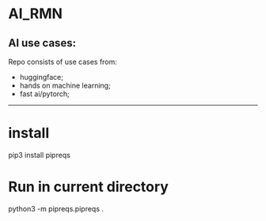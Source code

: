 # AI_RMN
AI use cases:
--------------

Repo consists of use cases from: 

- huggingface; 
- hands on machine learning; 
- fast ai/pytorch;

-------------

# install
pip3 install pipreqs

# Run in current directory
python3 -m  pipreqs.pipreqs .

